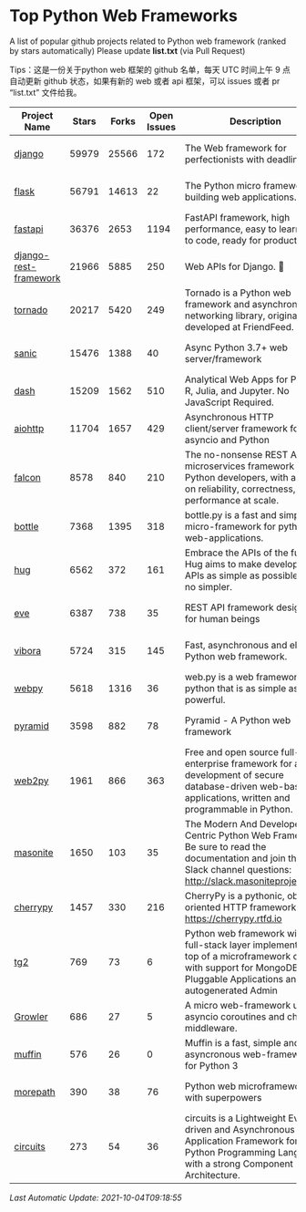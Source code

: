 # Top Python Web Frameworks
A list of popular github projects related to Python web framework (ranked by stars automatically)
Please update **list.txt** (via Pull Request)

Tips：这是一份关于python web 框架的 github 名单，每天 UTC 时间上午 9 点自动更新 github 状态，如果有新的 web 或者 api 框架，可以 issues 或者 pr “list.txt” 文件给我。

| Project Name | Stars | Forks | Open Issues | Description | Last Commit |
| ------------ | ----- | ----- | ----------- | ----------- | ----------- |
| [django](https://github.com/django/django) | 59979 | 25566 | 172 | The Web framework for perfectionists with deadlines. | 2021-10-04 08:20:34 |
| [flask](https://github.com/pallets/flask) | 56791 | 14613 | 22 | The Python micro framework for building web applications. | 2021-10-04 03:39:19 |
| [fastapi](https://github.com/tiangolo/fastapi) | 36376 | 2653 | 1194 | FastAPI framework, high performance, easy to learn, fast to code, ready for production | 2021-10-03 18:14:25 |
| [django-rest-framework](https://github.com/encode/django-rest-framework) | 21966 | 5885 | 250 | Web APIs for Django. 🎸 | 2021-09-27 09:01:47 |
| [tornado](https://github.com/tornadoweb/tornado) | 20217 | 5420 | 249 | Tornado is a Python web framework and asynchronous networking library, originally developed at FriendFeed. | 2021-08-26 18:53:13 |
| [sanic](https://github.com/sanic-org/sanic) | 15476 | 1388 | 40 | Async Python 3.7+ web server/framework | Build fast. Run fast. | 2021-10-02 22:02:56 |
| [dash](https://github.com/plotly/dash) | 15209 | 1562 | 510 | Analytical Web Apps for Python, R, Julia, and Jupyter. No JavaScript Required. | 2021-09-30 05:23:34 |
| [aiohttp](https://github.com/aio-libs/aiohttp) | 11704 | 1657 | 429 | Asynchronous HTTP client/server framework for asyncio and Python | 2021-10-04 03:01:03 |
| [falcon](https://github.com/falconry/falcon) | 8578 | 840 | 210 | The no-nonsense REST API and microservices framework for Python developers, with a focus on reliability, correctness, and performance at scale. | 2021-10-01 18:22:02 |
| [bottle](https://github.com/bottlepy/bottle) | 7368 | 1395 | 318 | bottle.py is a fast and simple micro-framework for python web-applications. | 2021-07-07 11:39:42 |
| [hug](https://github.com/hugapi/hug) | 6562 | 372 | 161 | Embrace the APIs of the future. Hug aims to make developing APIs as simple as possible, but no simpler. | 2020-08-10 05:07:26 |
| [eve](https://github.com/pyeve/eve) | 6387 | 738 | 35 | REST API framework designed for human beings | 2021-03-14 16:47:07 |
| [vibora](https://github.com/vibora-io/vibora) | 5724 | 315 | 145 | Fast, asynchronous and elegant Python web framework. | 2019-02-11 10:54:12 |
| [webpy](https://github.com/webpy/webpy) | 5618 | 1316 | 36 | web.py is a web framework for python that is as simple as it is powerful.  | 2021-09-02 01:55:31 |
| [pyramid](https://github.com/Pylons/pyramid) | 3598 | 882 | 78 | Pyramid - A Python web framework | 2021-03-15 06:21:30 |
| [web2py](https://github.com/web2py/web2py) | 1961 | 866 | 363 | Free and open source full-stack enterprise framework for agile development of secure database-driven web-based applications, written and programmable in Python. | 2021-06-26 20:08:50 |
| [masonite](https://github.com/MasoniteFramework/masonite) | 1650 | 103 | 35 | The Modern And Developer Centric Python Web Framework. Be sure to read the documentation and join the Slack channel questions: http://slack.masoniteproject.com | 2021-07-25 17:04:00 |
| [cherrypy](https://github.com/cherrypy/cherrypy) | 1457 | 330 | 216 | CherryPy is a pythonic, object-oriented HTTP framework.      https://cherrypy.rtfd.io | 2021-09-07 18:10:09 |
| [tg2](https://github.com/TurboGears/tg2) | 769 | 73 | 6 | Python web framework with full-stack layer implemented on top of a microframework core with support for MongoDB, Pluggable Applications and autogenerated Admin | 2021-05-26 09:26:31 |
| [Growler](https://github.com/pyGrowler/Growler) | 686 | 27 | 5 | A micro web-framework using asyncio coroutines and chained middleware. | 2020-03-08 07:51:41 |
| [muffin](https://github.com/klen/muffin) | 576 | 26 | 0 | Muffin is a fast, simple and asyncronous web-framework for Python 3 | 2021-09-15 07:58:25 |
| [morepath](https://github.com/morepath/morepath) | 390 | 38 | 76 | Python web microframework with superpowers | 2021-04-18 14:33:02 |
| [circuits](https://github.com/circuits/circuits) | 273 | 54 | 36 | circuits is a Lightweight Event driven and Asynchronous Application Framework for the Python Programming Language with a strong Component Architecture. | 2021-08-20 21:22:45 |

*Last Automatic Update: 2021-10-04T09:18:55*